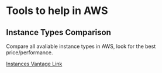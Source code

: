 # Tools to help in AWS

##  Instance Types Comparison

Compare all avaliable instance types in AWS, look for the best price/performance.

[Instances Vantage Link](https://instances.vantage.sh/)